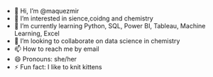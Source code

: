 - 👋 Hi, I’m @maquezmir
- 👀 I’m interested in sience,coidng and chemistry
- 🌱 I’m currently learning Python, SQL, Power BI, Tableau, Machine Learning, Excel
- 💞️ I’m looking to collaborate on data science in chemistry
- 📫 How to reach me by email
- 😄 Pronouns: she/her
- ⚡ Fun fact: I like to knit kittens

<!---
maquezmir/maquezmir is a ✨ special ✨ repository because its `README.md` (this file) appears on your GitHub profile.
You can click the Preview link to take a look at your changes.
--->
